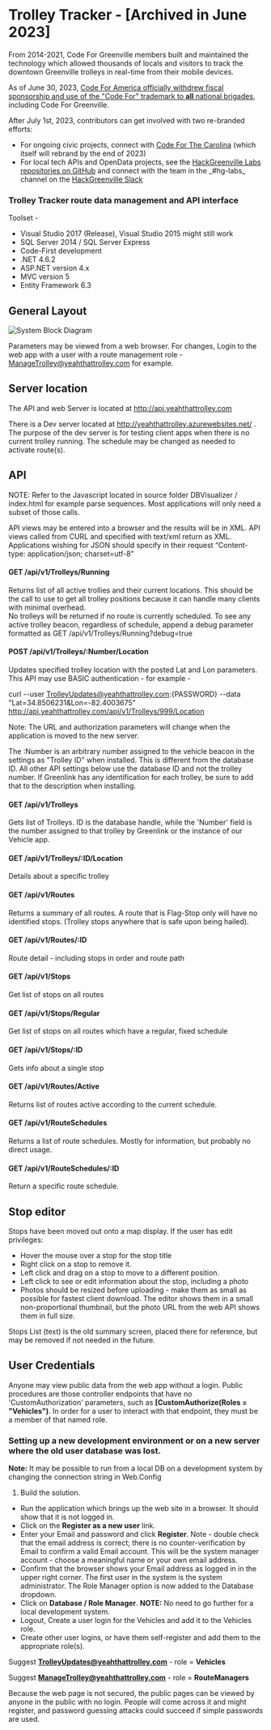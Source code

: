 # Trolley Tracker - [Archived in June 2023]

<p>From 2014-2021, Code For Greenville members built and maintained the technology which allowed thousands of locals and visitors to track the downtown Greenville trolleys in real-time from their mobile devices.<p>

<p>As of June 30, 2023, <a href="https://codeforamerica.org/news/reflections-on-the-brigade-networks-next-chapter/">Code For America officially withdrew fiscal sponsorship and use of the "Code For" trademark to <strong>all</strong> national brigades</a>, including Code For Greenville.</p>

<p>After July 1st, 2023, contributors can get involved with two re-branded efforts:</p>

<ul>
	<li>For ongoing civic projects, connect with <a href="https://opencollective.com/code-for-the-carolinas">Code For The Carolina</a> (which itself will rebrand by the end of 2023)</li>
	<li>For local tech APIs and OpenData projects, see the <a href="https://github.com/hackgvl">HackGreenville Labs repositories on GitHub</a> and connect with the team in the _#hg-labs_ channel on the <a href="https://hackgreenville.com/join-slack">HackGreenville Slack</a></li>
</ul>



### Trolley Tracker route data management and API interface

Toolset -

 * Visual Studio 2017 (Release), Visual Studio 2015 might still work
 * SQL Server 2014 / SQL Server Express
 * Code-First development
 * .NET 4.6.2
 * ASP.NET version 4.x
 * MVC version 5
 * Entity Framework 6.3

## General Layout

![System Block Diagram](https://raw.githubusercontent.com/codeforgreenville/trolley-tracker-api-dot-net/master/Doc/SystemBlockDiagram.jpg)

Parameters may be viewed from a web browser.  For changes, Login to the web app with a user with a route management role - ManageTrolley@yeahthattrolley.com for example.  

## Server location

 The API and web Server is located at http://api.yeahthattrolley.com

 There is a Dev server located at http://yeahthattrolley.azurewebsites.net/ .  The purpose of the dev server is for testing client apps when there is no current trolley running.  The schedule may be changed as needed to activate route(s).


## API

 NOTE: Refer to the Javascript located in source folder DBVisualizer / index.html for example parse sequences.   Most applications will only need a subset of those calls.

API views may be entered into a browser and the results will be in XML.  API views called from CURL and specified with text/xml return as XML.   Applications wishing for JSON should specify in their request “Content-type: application/json; charset=utf-8”

#### GET /api/v1/Trolleys/Running
Returns list of all active trollies and their current locations.  This should be the call to use to get all trolley positions because it can handle many clients with minimal overhead.  
No trolleys will be returned if no route is currently scheduled.   To see any active trolley beacon, regardless of schedule, append a debug parameter formatted as GET /api/v1/Trolleys/Running?debug=true

#### POST /api/v1/Trolleys/:Number/Location

Updates specified trolley location with the posted Lat and Lon parameters.  This API may use BASIC authentication - for example - 

curl --user TrolleyUpdates@yeahthattrolley.com:{PASSWORD} --data "Lat=34.8506231&Lon=-82.4003675" http://api.yeahthattrolley.com/api/v1/Trolleys/999/Location 

Note: The URL and authorization parameters will change when the application is moved to the new server.

The :Number is an arbitrary number assigned to the vehicle beacon in the settings as "Trolley ID" when installed.  This is different from the database ID.   All other API settings below use the database ID and not the trolley number.   If Greenlink has any identification for each trolley, be sure to add that to the description when installing.


#### GET  /api/v1/Trolleys
Gets list of Trolleys.   ID is the database handle, while the 'Number' field is the number assigned to that trolley by Greenlink or the instance of our Vehicle app.

#### GET /api/v1/Trolleys/:ID/Location
Details about a specific trolley

#### GET /api/v1/Routes
Returns a summary of all routes.   A route that is Flag-Stop only will have no identified stops.   (Trolley stops anywhere that is safe upon being hailed).

#### GET /api/v1/Routes/:ID
Route detail - including stops in order and route path

#### GET /api/v1/Stops
Get list of stops on all routes

#### GET /api/v1/Stops/Regular
Get list of stops on all routes which have a regular, fixed schedule

#### GET /api/v1/Stops/:ID
Gets info about a single stop

#### GET /api/v1/Routes/Active
Returns list of routes active according to the current schedule.

#### GET /api/v1/RouteSchedules
Returns a list of route schedules.   Mostly for information, but probably no direct usage.

#### GET /api/v1/RouteSchedules/:ID
Return a specific route schedule.


## Stop editor

Stops have been moved out onto a map display.    If the user has edit privileges:

 * Hover the mouse over a stop for the stop title
 * Right click on a stop to remove it.
 * Left click and drag on a stop to move to a different position.
 * Left click to see or edit information about the stop, including a photo
 * Photos should be resized before uploading - make them as small as possible for fastest client download.  The editor shows them in a small non-proportional thumbnail, but the photo URL from the web API shows them in full size.


Stops List (text) is the old summary screen, placed there for reference, but may be removed if not needed in the future.


## User Credentials

Anyone may view public data from the web app without a login.    Public procedures are those controller endpoints that have no 'CustomAuthorization' parameters, such as **[CustomAuthorize(Roles = "Vehicles")**.   In order for a user to interact with that endpoint, they must be a member of that named role.


### Setting up a new development environment or on a new server where the old user database was lost.   

**Note:** It may be possible to run from a local DB on a development system by changing the connection string in Web.Config

 1. Build the solution.
 * Run the application which brings up the web site in a browser.  It should show that it is not logged in.
 * Click on the **Register as a new user** link.
 * Enter your Email and password and click **Register**.   Note - double check that the email address is correct; there is no counter-verification by Email to confirm a valid Email account.   This will be the system manager account - choose a meaningful name or your own email address.
 * Confirm that the browser shows your Email address as logged in in the upper right corner.  The first user in the system is the system administrator.   The Role Manager option is now added to the Database dropdown.
 * Click on **Database / Role Manager**.   **NOTE:** No need to go further for a local development system.
 * Logout, Create a user login for the Vehicles and add it to the Vehicles role.
 * Create other user logins, or have them self-register and add them to the appropriate role(s).

   
  Suggest **TrolleyUpdates@yeahthattrolley.com**  - role = **Vehicles** 

  Suggest **ManageTrolley@yeahthattrolley.com** - role = **RouteManagers**
 
Because the web page is not secured, the public pages can be viewed by anyone in the public with no login.  People will come across it and might register, and password guessing attacks could succeed if simple passwords are used.

